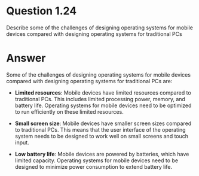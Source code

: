 # Question 1.24 #

Describe some of the challenges of designing operating systems for
mobile devices compared with designing operating systems for traditional PCs

# Answer #

Some of the challenges of designing operating systems for mobile devices compared with designing operating systems for traditional PCs are:

- **Limited resources**: Mobile devices have limited resources compared to traditional PCs. This includes limited processing power, memory, and battery life. Operating systems for mobile devices need to be optimized to run efficiently on these limited resources.

- **Small screen size**: Mobile devices have smaller screen sizes compared to traditional PCs. This means that the user interface of the operating system needs to be designed to work well on small screens and touch input.

- **Low battery life**: Mobile devices are powered by batteries, which have limited capacity. Operating systems for mobile devices need to be designed to minimize power consumption to extend battery life.